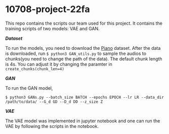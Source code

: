 # 10708-project-22fa
This repo contains the scripts our team used for this project. It contains the training scripts of two models: VAE and GAN.



***Dataset***

To run the models, you need to download the [Piano](http://deepyeti.ucsd.edu/cdonahue/wavegan/data/mancini_piano.tar.gz) dataset. After the data is downloaded, run ```$ python3 GAN_utils.py``` to sample the audios to chunks(you need to change the path of the data). The default chunk length is 4s. You can adjust it by changing the paramter in ```create_chunks(chunk_len=4)```

***GAN***

To run the GAN model, 
```
$ python3 GANs.py --batch_size BATCH --epochs EPOCH --lr LR --data_dir /path/to/data/ --G_d GD --D_d DD --z_size Z
```

***VAE***

The VAE model was implemented in jupyter notebook and one can run the VAE by following the scripts in the notebook.
